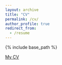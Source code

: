 ```yaml
---
layout: archive
title: "CV"
permalink: /cv/
author_profile: true
redirect_from:
  - /resume
---
```


{% include base_path %}


[My CV](CV.pdf)
